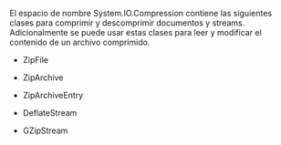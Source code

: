 El espacio de nombre System.IO.Compression contiene las siguientes clases para comprimir y descomprimir documentos y streams. Adicionalmente se puede usar estas clases para leer y modificar el contenido de un archivo comprimido.

* ZipFile

* ZipArchive

* ZipArchiveEntry

* DeflateStream

* GZipStream

  

